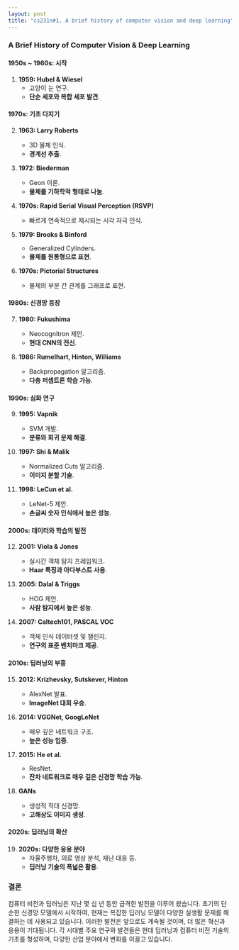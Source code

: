 ```yaml
---
layout: post
title: "cs231n#1. A brief history of computer vision and deep learning"
---
```


### A Brief History of Computer Vision & Deep Learning

#### 1950s ~ 1960s: 시작

1. **1959: Hubel & Wiesel**
   - 고양이 눈 연구.
   - **단순 세포와 복합 세포 발견**.

#### 1970s: 기초 다지기

2. **1963: Larry Roberts**
   - 3D 물체 인식.
   - **경계선 추출**.

3. **1972: Biederman**
   - Geon 이론.
   - **물체를 기하학적 형태로 나눔**.

4. **1970s: Rapid Serial Visual Perception (RSVP)**
   - 빠르게 연속적으로 제시되는 시각 자극 인식.

5. **1979: Brooks & Binford**
   - Generalized Cylinders.
   - **물체를 원통형으로 표현**.

6. **1970s: Pictorial Structures**
   - 물체의 부분 간 관계를 그래프로 표현.

#### 1980s: 신경망 등장

7. **1980: Fukushima**
   - Neocognitron 제안.
   - **현대 CNN의 전신**.

8. **1986: Rumelhart, Hinton, Williams**
   - Backpropagation 알고리즘.
   - **다층 퍼셉트론 학습 가능**.

#### 1990s: 심화 연구

9. **1995: Vapnik**
   - SVM 개발.
   - **분류와 회귀 문제 해결**.

10. **1997: Shi & Malik**
    - Normalized Cuts 알고리즘.
    - **이미지 분할 기술**.

11. **1998: LeCun et al.**
    - LeNet-5 제안.
    - **손글씨 숫자 인식에서 높은 성능**.

#### 2000s: 데이터와 학습의 발전

12. **2001: Viola & Jones**
    - 실시간 객체 탐지 프레임워크.
    - **Haar 특징과 아다부스트 사용**.

13. **2005: Dalal & Triggs**
    - HOG 제안.
    - **사람 탐지에서 높은 성능**.

14. **2007: Caltech101, PASCAL VOC**
    - 객체 인식 데이터셋 및 챌린지.
    - **연구의 표준 벤치마크 제공**.

#### 2010s: 딥러닝의 부흥

15. **2012: Krizhevsky, Sutskever, Hinton**
    - AlexNet 발표.
    - **ImageNet 대회 우승**.

16. **2014: VGGNet, GoogLeNet**
    - 매우 깊은 네트워크 구조.
    - **높은 성능 입증**.

17. **2015: He et al.**
    - ResNet.
    - **잔차 네트워크로 매우 깊은 신경망 학습 가능**.

18. **GANs**
    - 생성적 적대 신경망.
    - **고해상도 이미지 생성**.

#### 2020s: 딥러닝의 확산

19. **2020s: 다양한 응용 분야**
    - 자율주행차, 의료 영상 분석, 재난 대응 등.
    - **딥러닝 기술의 폭넓은 활용**.

### 결론

컴퓨터 비전과 딥러닝은 지난 몇 십 년 동안 급격한 발전을 이루어 왔습니다. 초기의 단순한 신경망 모델에서 시작하여, 현재는 복잡한 딥러닝 모델이 다양한 실생활 문제를 해결하는 데 사용되고 있습니다. 이러한 발전은 앞으로도 계속될 것이며, 더 많은 혁신과 응용이 기대됩니다. 각 시대별 주요 연구와 발견들은 현대 딥러닝과 컴퓨터 비전 기술의 기초를 형성하며, 다양한 산업 분야에서 변화를 이끌고 있습니다.
